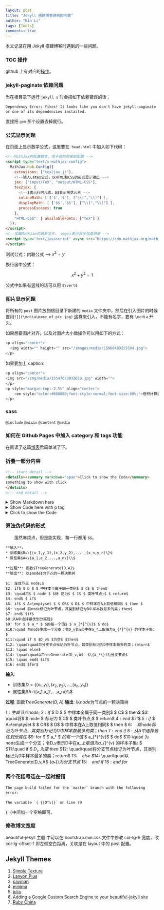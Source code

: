 ```yaml
---
layout: post
title: "Jekyll 搭建博客遇到的问题"
author: "Bin Li"
tags: [Tools]
comments: true
---
```


本文记录在用 Jekyll 搭建博客时遇到的一些问题。

### TOC 操作
github 上有对应的[操作](https://github.com/toshimaru/jekyll-toc)。

### jekyll-paginate 依赖问题

当在根目录下运行 `jekyll s` 时会报如下依赖错误的话：

```shell
Dependency Error: Yikes! It looks like you don't have jekyll-paginate or one of its dependencies installed.
```

直接把 `gem` 那个设置去掉就行。


### 公式显示问题

在页面上显示数学公式，这里要在` head.html` 中加入如下代码：

```html
<!--MathJax的配置脚本，用于临时简单的配置 -->
<script type="text/x-mathjax-config">
  MathJax.Hub.Config({
    extensions: ["tex2jax.js"],
    <!--输入Latex公式，以HTML和CSS的形式显示输出 -->
    jax: ["input/TeX", "output/HTML-CSS"],
    tex2jax: {
      <!--$表示行内元素，$$表示块状元素 -->
      inlineMath: [ ['$','$'], ["\\(","\\)"] ],
      displayMath: [ ['$$','$$'], ["\\[","\\]"] ],
      processEscapes: true
    },
    "HTML-CSS": { availableFonts: ["TeX"] }
  });
</script>
<!--加载MathJax的最新文件， async表示异步加载进来 -->
<script type="text/javascript" async src="https://cdn.mathjax.org/mathjax/latest/MathJax.js">
</script>
```

测试公式：内联公式 --> $x^2=y$

换行居中公式：

$$x^2+y^2=1$$

公式中如果有竖线的话可以用 `$\vert$`

### 图片显示问题

将所有的 `post` 图片放到根目录下新建的 `media` 文件夹中，然后在引入图片的时候要用`![](\media\name_of_pic.jpg)` 这样来引入，不能有名字，要有 `\media` 开头。

如果想要图片对齐，以及对图片大小做操作可以用如下的方式：

```javascript
<p align="center">
  <img width="" height="" src="/images/media/15068489255584.jpg">
</p>
```

如果要加上 caption:
```python
<p align="center">
<img src="/img/media/15547073032659.jpg" width="">
</p>
<p style="margin-top:-2.5%" align="center">
    <em style="color:#808080;font-style:normal;font-size:80%;">卷积计算过程</em>
</p>
```

### sass
`@include`
`@mixin`
`@content`
`@media`

### 如何在 Github Pages 中加入 category 和 tags 功能
在阅读了这篇[博客](https://codinfox.github.io/dev/2015/03/06/use-tags-and-categories-in-your-jekyll-based-github-pages/)后简单试了下。

### 折叠一部分内容
```html
<!-- start detail -->
<details><summary markdown="span">Click to show the Code</summary>
something to show with click
</details>
<!-- end detail -->
```
<!-- start detail -->
<details><summary markdown="span">Show Markdown here</summary>

### 试试看标题
在隐藏部分做些不可告人的事情 😜

<div style="padding: 10px 0; margin: 20px auto; width: 90%; text-align: center;">感谢打赏，您的支持将鼓励我继续创作！
</div>

| <img id="wechat_qr" src="/img/media/wechat_pay.jpg" width="300"> | <img id="alipay_qr" src="/img/media/ali_pay.jpg" width="300"> |
| :---: | :---: |
| WeChat | AliPay |


> 听说引用是斜体，看起来不是很舒服？

`你绝对是强迫症`

好咯，我来平方以下咯，$x^2=y$

$${nb}^2 = you$$
[Click here to enjoy life](https://binlidaily.github.io/)

</details>
<!-- end detail -->

<!-- start detail -->
<details><summary markdown="span">Show Code here with p tag</summary>
<p>

```python
print("hello world!")
```
</p>
</details>
<!-- end detail -->
<!-- start detail -->
<details><summary markdown="span">Click to show the Code</summary>

```swift
public init(title: String, level: MarkdownHeaderLevel = .h1, style: MarkdownHeaderStyle = .atx,
                close: Bool = false)
```
</details>
<!-- end detail -->


### 算法伪代码的形式
　　虽然麻烦点，但是能实现，每一行都用 `$$`。

```
**输入**: 
* 训练集$D=\{(x_1,y_1),(x_2,y_2),... ,(x_n,y_n)\}$
* 属性集$A=\{a_1,a_2,...,a_n\}\\$

**过程**: 函数$TreeGenerate(D,A)$
**输出**: 以$node$为节点的一颗决策树

$1: 生成节点 node;$
$2: if$ $ D $ $ 中样本全属于同一类别$ $ C$ $ then$
$3: \quad将$ $ node $ $标 记为$ $ C$ $ 类叶节点;$ $ return$
$4: end$ $ if$
$5: if$ $ A=\emptyset $ $ OR$ $ D$ $ 中样本在A上取值相同$ $ then $
$6: \quad 将node标记为叶节点，其类别标记为D中样本数最多的类；then$
$7: end$ $if$
$8:从A中选择最优划分属性$
$9: for $ $ a_* $ $的每一个值$ $ a_{*}^{v}$ $ do$
$10:\quad 为node生成一个分支；令D_v表示D中在a_*上取值为a_{*}^{v} 的样本子集: $
$11:\quad if $ $D_v$ $为空$ $then$
$12: \quad\quad将分支节点标记为叶节点，其类别标记为D中样本最多的类；return$
$13: \quad else$
$14: \quad\quad以TreeGenerate(D_v,A$  $\{a_*\})为分支节点$
$15: \quad end$ $if$
$16: end$ $for$
```

**输入**: 
* 训练集$D=\{(x_1,y_1),(x_2,y_2),... ,(x_n,y_n)\}$
* 属性集$A=\{a_1,a_2,...,a_n\}\\$

**过程**: 函数$TreeGenerate(D,A)$
**输出**: 以$node$为节点的一颗决策树

$1: 生成节点 node;$
$2: if$ $ D $ $ 中样本全属于同一类别$ $ C$ $ then$
$3: \quad将$ $ node $ $标 记为$ $ C$ $ 类叶节点;$ $ return$
$4: end$ $ if$
$5: if$ $ A=\emptyset $ $ OR$ $ D$ $ 中样本在A上取值相同$ $ then $
$6: \quad 将node标记为叶节点，其类别标记为D中样本数最多的类；then$
$7: end$ $if$
$8:从A中选择最优划分属性$
$9: for $ $ a_* $ $的每一个值$ $ a_{*}^{v}$ $ do$
$10:\quad 为node生成一个分支；令D_v表示D中在a_*上取值为a_{*}^{v} 的样本子集: $
$11:\quad if $ $D_v$ $为空$ $then$
$12: \quad\quad将分支节点标记为叶节点，其类别标记为D中样本最多的类；return$
$13: \quad else$
$14: \quad\quad以TreeGenerate(D_v,A$  $\{a_*\})为分支节点$
$15: \quad end$ $if$
$16: end$ $for$


### 两个花括号连在一起时报错
```
The page build failed for the `master` branch with the following error:

The variable `{ {|D^v|}` on line 79
```
`{ {`中间加一个空格即可。

### 修改博文宽度
beautiful-jekyll 主题 中可以在 bootstrap.min.css 文件中修改 col-lg-9 宽度，改 col-lg-offset-1 即左侧空白距离，关联是在 layout 中的 post 配置。


## Jekyll Themes
1. [Simple Texture](http://jekyllthemes.org/themes/simple-texture/)
2. [Lanyon Plus](https://github.com/dyndna/lanyon-plus.git)
3. [cayman](https://pages-themes.github.io/cayman/)
4. [minima](https://jekyll.github.io/minima/)
5. [julia](http://themes.jekyllrc.org/julia/)
6. [Adding a Google Custom Search Engine to your beautiful-jekyll site](http://jasdumas.com/2016-05-07-adding-gcse-to-beautiful-jekyll/)
7. [Ruby China](https://gems.ruby-china.com/)

